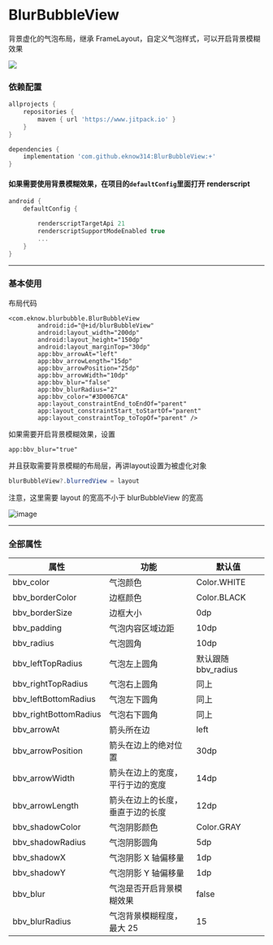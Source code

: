 # BlurBubbleView
背景虚化的气泡布局，继承 FrameLayout，自定义气泡样式，可以开启背景模糊效果

[![](https://jitpack.io/v/eknow314/BlurBubbleView.svg)](https://jitpack.io/#eknow314/BlurBubbleView)


### 依赖配置

```groovy
allprojects {
    repositories {
        maven { url 'https://www.jitpack.io' }
    }
}

dependencies {
    implementation 'com.github.eknow314:BlurBubbleView:+'
}
```

#### 如果需要使用背景模糊效果，在项目的`defaultConfig`里面打开 renderscript
```groovy
android {
    defaultConfig {

        renderscriptTargetApi 21
        renderscriptSupportModeEnabled true
        ...
    }
}
```

---

### 基本使用

布局代码
```
<com.eknow.blurbubble.BlurBubbleView
        android:id="@+id/blurBubbleView"
        android:layout_width="200dp"
        android:layout_height="150dp"
        android:layout_marginTop="30dp"
        app:bbv_arrowAt="left"
        app:bbv_arrowLength="15dp"
        app:bbv_arrowPosition="25dp"
        app:bbv_arrowWidth="10dp"
        app:bbv_blur="false"
        app:bbv_blurRadius="2"
        app:bbv_color="#3D0067CA"
        app:layout_constraintEnd_toEndOf="parent"
        app:layout_constraintStart_toStartOf="parent"
        app:layout_constraintTop_toTopOf="parent" />
```

如果需要开启背景模糊效果，设置
```
app:bbv_blur="true"
```
并且获取需要背景模糊的布局层，再讲layout设置为被虚化对象
``` java
blurBubbleView?.blurredView = layout
```
注意，这里需要 layout 的宽高不小于 blurBubbleView 的宽高


![image](https://cdn.jsdelivr.net/gh/eknow314/blog_pic/img/202203251502548.png)

---

### 全部属性

| 属性 | 功能 | 默认值 |
| --- | --- | --- |
| bbv_color | 气泡颜色 | Color.WHITE |
| bbv_borderColor | 边框颜色 | Color.BLACK |
| bbv_borderSize | 边框大小 | 0dp |
| bbv_padding | 气泡内容区域边距 | 10dp |
| bbv_radius | 气泡圆角 | 10dp |
| bbv_leftTopRadius | 气泡左上圆角 | 默认跟随 bbv_radius |
| bbv_rightTopRadius | 气泡右上圆角 | 同上 |
| bbv_leftBottomRadius | 气泡左下圆角 | 同上 |
| bbv_rightBottomRadius | 气泡右下圆角 | 同上 |
| bbv_arrowAt | 箭头所在边 | left |
| bbv_arrowPosition | 箭头在边上的绝对位置 | 30dp |
| bbv_arrowWidth | 箭头在边上的宽度，平行于边的宽度 | 14dp |
| bbv_arrowLength | 箭头在边上的长度，垂直于边的长度 | 12dp |
| bbv_shadowColor | 气泡阴影颜色 | Color.GRAY |
| bbv_shadowRadius | 气泡阴影圆角 | 5dp |
| bbv_shadowX | 气泡阴影 X 轴偏移量 | 1dp |
| bbv_shadowY | 气泡阴影 Y 轴偏移量 | 1dp |
| bbv_blur | 气泡是否开启背景模糊效果 | false |
| bbv_blurRadius | 气泡背景模糊程度，最大 25 | 15 |
